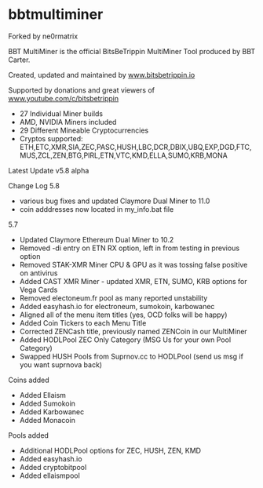 # bbtmultiminer
Forked by ne0rmatrix

BBT MultiMiner is the official BitsBeTrippin MultiMiner Tool produced by BBT Carter.

Created, updated and maintained by www.bitsbetrippin.io

Supported by donations and great viewers of www.youtube.com/c/bitsbetrippin
- 27 Individual Miner builds
- AMD, NVIDIA Miners included
- 29 Different Mineable Cryptocurrencies
- Cryptos supported:
ETH,ETC,XMR,SIA,ZEC,PASC,HUSH,LBC,DCR,DBIX,UBQ,EXP,DGD,FTC,MUS,ZCL,ZEN,BTG,PIRL,ETN,VTC,KMD,ELLA,SUMO,KRB,MONA

Latest Update v5.8 alpha

Change Log
5.8
* various bug fixes and updated Claymore Dual Miner to 11.0
* coin adddresses now located in my_info.bat file

5.7
* Updated Claymore Ethereum Dual Miner to 10.2
* Removed -di entry on ETN RX option, left in from testing in previous option
* Removed STAK-XMR Miner CPU & GPU as it was tossing false positive on antivirus
* Added CAST XMR Miner - updated XMR, ETN, SUMO, KRB options for Vega Cards
* Removed electoneum.fr pool as many reported unstability
* Added easyhash.io for electroneum, sumokoin, karbowanec
* Aligned all of the menu item titles (yes, OCD folks will be happy)
* Added Coin Tickers to each Menu Title
* Corrected ZENCash title, previously named ZENCoin in our MultiMiner
* Added HODLPool ZEC Only Category (MSG Us for your own Pool Category)
* Swapped HUSH Pools from Suprnov.cc to HODLPool (send us msg if you want suprnova back)

Coins added
* Added Ellaism
* Added Sumokoin
* Added Karbowanec
* Added Monacoin

Pools added
* Additional HODLPool options for ZEC, HUSH, ZEN, KMD
* Added easyhash.io
* Added cryptobitpool
* Added ellaismpool
